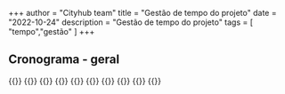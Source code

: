 +++
author = "Cityhub team"
title = "Gestão de tempo do projeto"
date = "2022-10-24"
description = "Gestão de tempo do projeto"
tags = [
    "tempo","gestão"
]
+++
## Cronograma - geral
{{<img-custom link = "/img/cronograma-geral.png">}}
{{</img-custom>}}
{{<img-custom link = "/img/cronograma-planejamento.png">}}
{{</img-custom>}}
{{<img-custom link = "/img/cronograma-captacao_recursos.png">}}
{{</img-custom>}}
{{<img-custom link = "/img/cronograma-desenvolvimento.png">}}
{{</img-custom>}}
{{<img-custom link = "/img/cronograma-operacao.png">}}
{{</img-custom>}}






